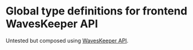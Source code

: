 # Global type definitions for frontend WavesKeeper API

Untested but composed using [WavesKeeper API](https://docs.wavesplatform.com/en/waves-api-and-sdk/waves-keeper-api.html).
